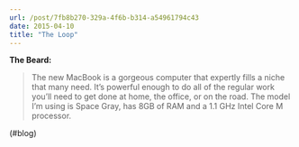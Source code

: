 ```yaml
---
url: /post/7fb8b270-329a-4f6b-b314-a54961794c43
date: 2015-04-10
title: "The Loop"
---
```


**The Beard:**



> The new MacBook is a gorgeous computer that expertly fills a niche that many need. It’s powerful enough to do all of the regular work you’ll need to get done at home, the office, or on the road. The model I’m using is Space Gray, has 8GB of RAM and a 1.1 GHz Intel Core M processor. 



(#blog)